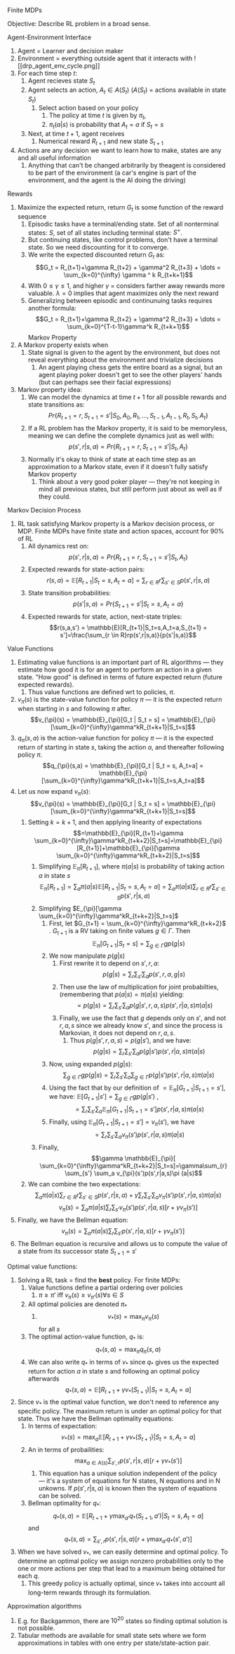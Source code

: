 
Finite MDPs

Objective: Describe RL problem in a broad sense.

Agent-Environment Interface
1. Agent = Learner and decision maker
2. Environment = everything outside agent that it interacts with
![[drp_agent_env_cycle.png]]
3. For each time step $t$:
	1. Agent recieves state $S_t$
	2. Agent selects an action, $A_t \in A(S_t)$ ($A(S_t)$ = actions available in state $S_t$)
		1. Select action based on your policy
			1. The policy at time $t$ is given by $\pi_t$,
			2. $\pi_t(a|s)$ is probability that $A_t = a$ if $S_t = s$ 
	3. Next, at time $t+1$, agent receives
		1. Numerical reward $R_{t+1}$ and new state $S_{t+1}$
4. Actions are any decision we want to learn how to make, states are any and all useful information
	1. Anything that can't be changed arbitrarily by theagent is considered to be part of the environment (a car's engine is part of the environment, and the agent is the AI doing the driving)

Rewards
1. Maximize the expected return, return $G_t$ is some function of the reward sequence
	1. Episodic tasks have a terminal/ending state. Set of all nonterminal states: $S$, set of all states including terminal state: $S^+$. 
	2. But continuing states, like control problems, don't have a terminal state. So we need discounting for it to converge. 
	3. We write the expected discounted return $G_t$ as: $$G_t = R_{t+1}+\gamma R_{t+2} + \gamma^2 R_{t+3} + \dots = \sum_{k=0}^{\infty} \gamma ^ k R_{t+k+1}$$
	4. With $0 \leq \gamma \leq 1$, and higher $\gamma$ = considers farther away rewards more valuable. $\lambda = 0$ implies that agent maximizes only the next reward 
	5. Generalizing between episodic and continunuing tasks requires another formula: $$G_t = R_{t+1}+\gamma R_{t+2} + \gamma^2 R_{t+3} + \dots = \sum_{k=0}^{T-t-1}\gamma^k R_{t+k+1}$$
Markov Property
1. A Markov property exists when 
	1. State signal is given to the agent by the environment, but does not reveal everything about the environment and trivialize decisions
		1. An agent playing chess gets the entire board as a signal, but an agent playing poker doesn't get to see the other players' hands (but can perhaps see their facial expressions)
2. Markov property idea:
	1. We can model the dynamics at time $t+1$ for all possible rewards and state transitions as: $$Pr\{{R_{t+1} = r, S_{t+1} = s' | S_0, A_0, R_1, \dots, S_{t-1}, A_{t-1}, R_t, S_t, A_t}\}$$
	2. If a RL problem has the Markov property, it is said to be memoryless, meaning we can define the complete dynamics just as well with: $$p(s', r|s,a) = Pr\{{R_{t+1} = r, S_{t+1} = s' | S_t, A_t}\}$$
	3. Normally it's okay to think of state at each time step as an approximation to a Markov state, even if it doesn't fully satisfy Markov property
		1. Think about a very good poker player — they're not keeping in mind all previous states, but still perform just about as well as if they could. 

Markov Decision Process
1. RL task satisfying Markov property is a Markov decision process, or MDP. Finite MDPs have finite state and action spaces, account for 90% of RL
	1. All dynamics rest on: $$p(s', r|s,a) = Pr\{{R_{t+1} = r, S_{t+1} = s' | S_t, A_t}\}$$
	2. Expected rewards for state-action pairs: $$r(s,a) = \mathbb{E}[R_{t+1} | S_t =s, A_t=a]=\sum_{r\in R}{r}\sum_{s' \in S}p(s', r|s,a)$$
	3. State transition probabilities: $$p(s'|s,a) = Pr\{{ S_{t+1} = s' | S_t=s, A_t=a}\}$$
	4. Expected rewards for state, action, next-state triples: $$r(s,a,s') = \mathbb{E}[R_{t+1}|S_t=s,A_t=a,S_{t+1} = s']=\frac{\sum_{r \in R}rp(s',r|s,a)}{p(s'|s,a)}$$

Value Functions
1. Estimating value functions is an important part of RL algorithms — they estimate how good it is for an agent to perform an action in a given state. "How good" is defined in terms of future expected return (future expected rewards).
	1. Thus value functions are defined wrt to policies, $\pi$.
2. $v_{\pi}(s)$ is the state-value function for policy $\pi$ — it is the expected return when starting in $s$ and following $\pi$ after. $$v_{\pi}(s) = \mathbb{E}_{\pi}[G_t | S_t = s] = \mathbb{E}_{\pi}[\sum_{k=0}^{\infty}\gamma^kR_{t+k+1}|S_t=s]$$
3. $q_{\pi}(s,a)$ is the action-value function for policy $\pi$ — it is the expected return of starting in state $s$, taking the action $a$, and thereafter following policy $\pi$. $$q_{\pi}(s,a) = \mathbb{E}_{\pi}[G_t | S_t = s, A_t=a] = \mathbb{E}_{\pi}[\sum_{k=0}^{\infty}\gamma^kR_{t+k+1}|S_t=s,A_t=a]$$
4. Let us now expand $v_{\pi}(s)$: $$v_{\pi}(s) = \mathbb{E}_{\pi}[G_t | S_t = s] = \mathbb{E}_{\pi}[\sum_{k=0}^{\infty}\gamma^kR_{t+k+1}|S_t=s]$$
	1. Setting $k = k+1$, and then applying linearity of expectations $$=\mathbb{E}_{\pi}[R_{t+1}+\gamma \sum_{k=0}^{\infty}\gamma^kR_{t+k+2}|S_t=s]=\mathbb{E}_{\pi}[R_{t+1}]+\mathbb{E}_{\pi}[\gamma \sum_{k=0}^{\infty}\gamma^kR_{t+k+2}|S_t=s]$$
		1. Simplifying $\mathbb{E}_{\pi}[R_{t+1}]$, where $\pi(a|s)$ is probability of taking action $a$ in state $s$  $$\mathbb{E}_{\pi}[R_{t+1}] = \sum_{a}\pi(a|s)\mathbb{E}[R_{t+1} | S_t =s, A_t=a]=\sum_{a}\pi(a|s)\sum_{r\in R}{r}\sum_{s' \in S}p(s', r|s,a)$$
		2. Simplifying $E_{\pi}[\gamma \sum_{k=0}^{\infty}\gamma^kR_{t+k+2}|S_t=s]$ 
			1. First, let $G_{t+1} = \sum_{k=0}^{\infty}\gamma^kR_{t+k+2}$ . $G_{t+1}$ is a RV taking on finite values $g \in \Gamma$. Then $$\mathbb{E}_{\pi}[G_{t+1}|S_t=s]=\sum_{g \in \Gamma}gp(g|s)$$
			2. We now manipulate $p(g|s)$ 
				1. First rewrite it to depend on $s',r,a$: $$p(g|s)=\sum_{r} \sum_{s'} \sum_a p(s',r,a,g|s)$$
				2. Then use the law of multiplication for joint probabilties, (remembering that $p(a|s) = \pi(a|s)$ yielding: $$=p(g|s)=\sum_{r} \sum_{s'} \sum_a p(g|s',r,a,s)p(s',r|a,s)\pi (a|s)$$
				3. Finally, we use the fact that $g$ depends only on $s'$, and not $r,a,s$ since we already know $s'$, and since the process is Markovian, it does not depend on $r,a,s$. 
					1. Thus $p(g|s',r,a,s)=p(g|s')$, and we have: $$p(g|s)=\sum_{r} \sum_{s'} \sum_a p(g|s')p(s',r|a,s)\pi (a|s)$$
			3. Now, using expanded $p(g|s)$: $$\sum_{g \in \Gamma} gp(g|s) = \sum_{r} \sum_{s'} \sum_a \sum_{g\in \Gamma} p(g|s')p(s',r|a,s)\pi (a|s)$$
			4. Using the fact that by our definition of $=\mathbb{E}_{\pi}[G_{t+1}|S_{t+1}=s']$, we have: $\mathbb{E}[G_{t+1}|s']=\sum_{g\in \Gamma} gp(g|s')$  ,  $$=\sum_{r} \sum_{s'} \sum_a  \mathbb{E}_{\pi}[G_{t+1}|S_{t+1}=s']p(s',r|a,s)\pi (a|s)$$
			5. Finally, using $\mathbb{E}_{\pi}[G_{t+1}|S_{t+1}=s']=v_{\pi}(s')$, we have $$=\sum_{r} \sum_{s'} \sum_a  v_{\pi}(s')p(s',r|a,s)\pi (a|s)$$
		3. Finally, $$\gamma \mathbb{E}_{\pi}[ \sum_{k=0}^{\infty}\gamma^kR_{t+k+2}|S_t=s]=\gamma\sum_{r} \sum_{s'} \sum_a  v_{\pi}(s')p(s',r|a,s)\pi (a|s)$$
	2. We can combine the two expectations: $$\sum_{a}\pi(a|s)\sum_{r\in R}{r}\sum_{s' \in S}p(s', r|s,a) + \gamma\sum_{r} \sum_{s'} \sum_a  v_{\pi}(s')p(s',r|a,s)\pi (a|s)$$ $$v_{\pi}(s)=  \sum_a \pi (a|s)\sum_{r} \sum_{s'} v_{\pi}(s')p(s',r|a,s)[r+ \gamma v_{\pi}(s')]$$
5. Finally, we have the Bellman equation: $$v_{\pi}(s)=  \sum_a \pi (a|s)\sum_{r} \sum_{s'} p(s',r|a,s)[r+ \gamma v_{\pi}(s')]$$
 6. The Bellman equation is recursive and allows us to compute the value of a state from its successor state $S_{t+1} = s'$ 

Optimal value functions:
1. Solving a RL task = find the **best** policy. For finite MDPs:
	1. Value functions define a partial ordering over policies
		1. $\pi \geq \pi'$ iff $v_{\pi}(s) \geq v_{\pi'}(s) \forall s \in S$ 
	2. All optimal policies are denoted $\pi_*$ 
		1. $$v_*(s)=\max_{\pi} v_{\pi}(s)$$  for all $s$
	3. The optimal action-value function, $q_*$ is: $$q_*(s,a)=\max_{\pi} q_{\pi}(s,a)$$
	4. We can also write $q_*$ in terms of $v_*$ since $q_*$ gives us the expected return for action $a$ in state $s$ and following an optimal policy afterwards $$q_*(s,a)=\mathbb{E}[R_{t+1}+\gamma v_*(S_{t+1}) | S_t=s, A_t=a]$$
2. Since $v_*$ is the optimal value function, we don't need to reference any specific policy. The maximum return is under an optimal policy for that state. Thus we have the Bellman optimality equations:
	1. In terms of expectation: $$v_*(s) = \max_a \mathbb{E} [R_{t+1}+\gamma v_*(S_{t+1})|S_t=s,A_t=a]$$
	2. An in terms of probailities: $$\max_{a \in A(s)} \sum_{s',r}p(s',r|s,a)[r+\gamma v_*(s')]$$
		1. This equation has a unique solution independent of the policy — it's a system of equations for N states, N equations and in N unkowns. If $p(s',r|s,a)$ is known then the system of equations can be solved. 
	3. Bellman optimality for $q_*$: $$q_*(s,a)=  \mathbb{E} [R_{t+1}+\gamma \max_{a'} q_*(S_{t+1},a')|S_t=s,A_t=a]$$ and $$q_*(s,a)= \sum_{s',r}p(s',r|s,a)[r+\gamma \max_{a'} q_*(s',a')]$$
3. When we have solved $v_*$, we can easily determine and optimal policy. To determine an optimal policy we assign nonzero probabilities only to the one or more actions per step that lead to a maximum being obtained for each $q$. 
	1. This greedy policy is actually optimal, since $v_*$ takes into account all long-term rewards through its formulation. 

Approximation algorithms
1. E.g. for Backgammon, there are $10^{20}$ states so finding optimal solution is not possible.
2. Tabular methods are available for small state sets where we form approximations in tables with one entry per state/state-action pair. 